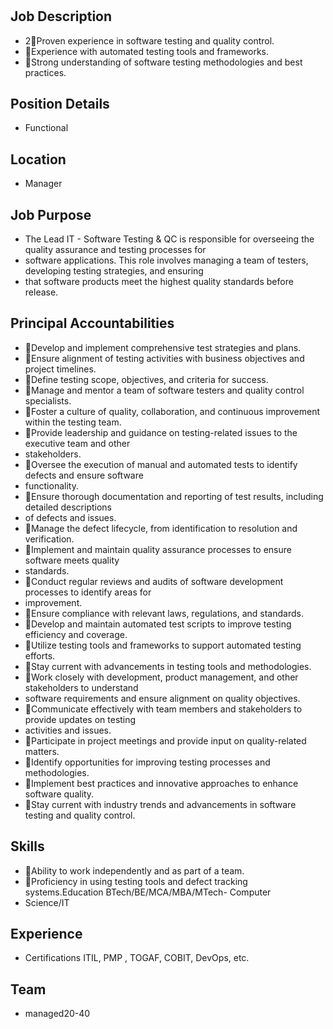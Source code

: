 # 

## Job Description

* 2Proven experience in software testing and quality control.
* Experience with automated testing tools and frameworks.
* Strong understanding of software testing methodologies and best practices.

## Position Details

* Functional

## Location

* Manager

## Job Purpose

* The Lead IT - Software Testing & QC is responsible for overseeing the quality assurance and testing processes for
* software applications. This role involves managing a team of testers, developing testing strategies, and ensuring
* that software products meet the highest quality standards before release.

## Principal Accountabilities

* Develop and implement comprehensive test strategies and plans.
* Ensure alignment of testing activities with business objectives and project timelines.
* Define testing scope, objectives, and criteria for success.
* Manage and mentor a team of software testers and quality control specialists.
* Foster a culture of quality, collaboration, and continuous improvement within the testing team.
* Provide leadership and guidance on testing-related issues to the executive team and other
* stakeholders.
* Oversee the execution of manual and automated tests to identify defects and ensure software
* functionality.
* Ensure thorough documentation and reporting of test results, including detailed descriptions
* of defects and issues.
* Manage the defect lifecycle, from identification to resolution and verification.
* Implement and maintain quality assurance processes to ensure software meets quality
* standards.
* Conduct regular reviews and audits of software development processes to identify areas for
* improvement.
* Ensure compliance with relevant laws, regulations, and standards.
* Develop and maintain automated test scripts to improve testing efficiency and coverage.
* Utilize testing tools and frameworks to support automated testing efforts.
* Stay current with advancements in testing tools and methodologies.
* Work closely with development, product management, and other stakeholders to understand
* software requirements and ensure alignment on quality objectives.
* Communicate effectively with team members and stakeholders to provide updates on testing
* activities and issues.
* Participate in project meetings and provide input on quality-related matters.
* Identify opportunities for improving testing processes and methodologies.
* Implement best practices and innovative approaches to enhance software quality.
* Stay current with industry trends and advancements in software testing and quality control.

## Skills

* Ability to work independently and as part of a team.
* Proficiency in using testing tools and defect tracking systems.Education BTech/BE/MCA/MBA/MTech- Computer
* Science/IT

## Experience

* Certifications ITIL, PMP , TOGAF, COBIT, DevOps, etc.

## Team

* managed20-40
